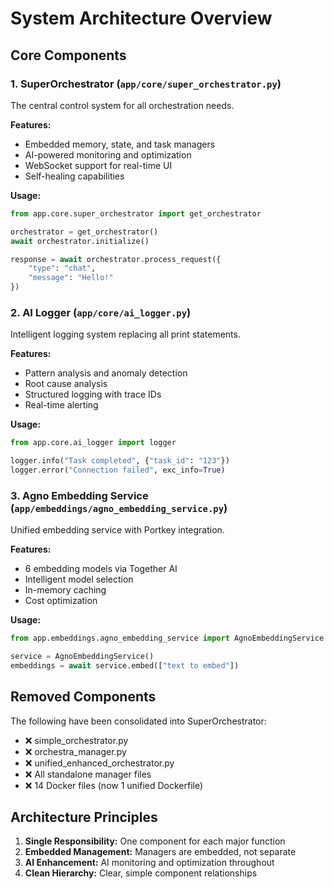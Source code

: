 # System Architecture Overview

## Core Components

### 1. SuperOrchestrator (`app/core/super_orchestrator.py`)

The central control system for all orchestration needs.

**Features:**

- Embedded memory, state, and task managers
- AI-powered monitoring and optimization
- WebSocket support for real-time UI
- Self-healing capabilities

**Usage:**

```python
from app.core.super_orchestrator import get_orchestrator

orchestrator = get_orchestrator()
await orchestrator.initialize()

response = await orchestrator.process_request({
    "type": "chat",
    "message": "Hello!"
})
```

### 2. AI Logger (`app/core/ai_logger.py`)

Intelligent logging system replacing all print statements.

**Features:**

- Pattern analysis and anomaly detection
- Root cause analysis
- Structured logging with trace IDs
- Real-time alerting

**Usage:**

```python
from app.core.ai_logger import logger

logger.info("Task completed", {"task_id": "123"})
logger.error("Connection failed", exc_info=True)
```

### 3. Agno Embedding Service (`app/embeddings/agno_embedding_service.py`)

Unified embedding service with Portkey integration.

**Features:**

- 6 embedding models via Together AI
- Intelligent model selection
- In-memory caching
- Cost optimization

**Usage:**

```python
from app.embeddings.agno_embedding_service import AgnoEmbeddingService

service = AgnoEmbeddingService()
embeddings = await service.embed(["text to embed"])
```

## Removed Components

The following have been consolidated into SuperOrchestrator:

- ❌ simple_orchestrator.py
- ❌ orchestra_manager.py
- ❌ unified_enhanced_orchestrator.py
- ❌ All standalone manager files
- ❌ 14 Docker files (now 1 unified Dockerfile)

## Architecture Principles

1. **Single Responsibility:** One component for each major function
2. **Embedded Management:** Managers are embedded, not separate
3. **AI Enhancement:** AI monitoring and optimization throughout
4. **Clean Hierarchy:** Clear, simple component relationships

